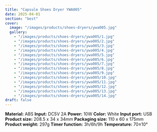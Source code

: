 ```yaml
---
title: "Capsule Shoes Dryer YWA005"
date: 2025-04-01
section: "best"
cover:
  image: "/images/products/shoes-dryers/ywa005.jpg"
  gallery:
    - "/images/products/shoes-dryers/ywa005/1.jpg"
    - "/images/products/shoes-dryers/ywa005/2.jpg"
    - "/images/products/shoes-dryers/ywa005/3.jpg"
    - "/images/products/shoes-dryers/ywa005/4.jpg"
    - "/images/products/shoes-dryers/ywa005/5.jpg"
    - "/images/products/shoes-dryers/ywa005/6.jpg"
    - "/images/products/shoes-dryers/ywa005/7.jpg"
    - "/images/products/shoes-dryers/ywa005/8.jpg"
    - "/images/products/shoes-dryers/ywa005/9.jpg"
    - "/images/products/shoes-dryers/ywa005/10.jpg"
    - "/images/products/shoes-dryers/ywa005/11.jpg"
    - "/images/products/shoes-dryers/ywa005/12.jpg"
    - "/images/products/shoes-dryers/ywa005/13.jpg"
    - "/images/products/shoes-dryers/ywa005/14.jpg"
draft: false
---
```

**Material:** ABS
**Input:** DC5V 2A
**Power:** 10W
**Color:** White
**Input port:** USB
**Product size:** 208.5 x 34 x 34mm
**Packaging size:** 110 x 60 x 175mm
**Product weight:** 297g
**Timer function:** 3h/6h/9h
**Temperature:** 70±10°
